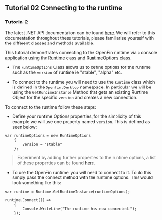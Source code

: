 
## Tutorial 02 Connecting to the runtime

### Tutorial 2

The latest .NET API documentation can be found [here](http://cdn.openfin.co/docs/csharp/latest/OpenfinDesktop/html/F7F260CA.htm).  We will refer to this documentation throughout these tutorials, please familiarise yourself with the different classes and methods available.

This tutorial demonstrates connecting to the OpenFin runtime via a console application using the [Runtime](http://cdn.openfin.co/docs/csharp/latest/OpenfinDesktop/html/A0E038D5.htm) class and [RuntimeOptions](http://cdn.openfin.co/docs/csharp/latest/OpenfinDesktop/html/6A71B701.htm) class.

-  The `RuntimeOptions` Class allows us to define options for the runtime such as the `version` of runtime ie "stable", "alpha" etc.

- To connect to the runtime you will need to use the `Runtime` class which is defined in the `Openfin.Desktop` namespace. In perticular we will be using the `GetRuntimeInstance` Method that gets an existing Runtime Object for the specific `version` and creates a new connection.

To connect to the runtime follow these steps:

- Define your runtime Options properties, for the simplicity of this example we will use one property named `version`.  This is defined as seen below:

```
var runtimeOptions = new RuntimeOptions
    {
        Version = "stable"
    };
```

>Experiment by adding further properties to the runtime options, a list of these properties can be found [here](http://cdn.openfin.co/docs/csharp/latest/OpenfinDesktop/html/44791028.htm). 

- To use the OpenFin runtime, you will need to connect to it.  To do this simply pass the connect method with the runtime options.  This would look something like this:

```
var runtime = Runtime.GetRuntimeInstance(runtimeOptions);

runtime.Connect(() =>
    {
        Console.WriteLine("The runtime has now connected.");
    });

```

